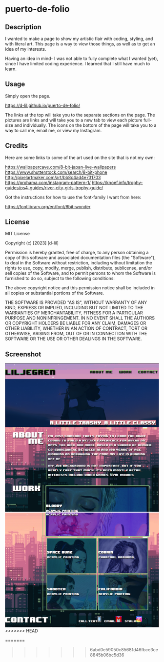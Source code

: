 # puerto-de-folio

## Description

I wanted to make a page to show my artistic flair with coding, styling, and with literal art. This page is a way to view those things, as well as to get an idea of my interests.

Having an idea in mind- I was not able to fully complete what I wanted (yet), since I have limited coding experience. I learned that I still have much to learn.

## Usage

Simply open the page.

https://d-lil.github.io/puerto-de-folio/

 The links at the top will take you to the separate sections on the page. The pictures are links and will take you to a new tab to view each picture full-size and individually. The icons on the bottom of the page will take you to a way to call me, email me, or view my Instagram.

## Credits

Here are some links to some of the art used on the site that is not my own:

https://wallpapercave.com/8-bit-japan-live-wallpapers
https://www.shutterstock.com/search/8-bit-phone
http://pixelartmaker.com/art/bb8c4ad4e731703
https://prohama.com/instagram-pattern-1/
https://knoef.info/trophy-guides/ps4-guides/river-city-girls-trophy-guide/

Got the instructions for how to use the font-family I want from here:

https://fontlibrary.org/en/font/8bit-wonder

## License

MIT License

Copyright (c) [2023] [d-lil]

Permission is hereby granted, free of charge, to any person obtaining a copy
of this software and associated documentation files (the "Software"), to deal
in the Software without restriction, including without limitation the rights
to use, copy, modify, merge, publish, distribute, sublicense, and/or sell
copies of the Software, and to permit persons to whom the Software is
furnished to do so, subject to the following conditions:

The above copyright notice and this permission notice shall be included in all
copies or substantial portions of the Software.

THE SOFTWARE IS PROVIDED "AS IS", WITHOUT WARRANTY OF ANY KIND, EXPRESS OR
IMPLIED, INCLUDING BUT NOT LIMITED TO THE WARRANTIES OF MERCHANTABILITY,
FITNESS FOR A PARTICULAR PURPOSE AND NONINFRINGEMENT. IN NO EVENT SHALL THE
AUTHORS OR COPYRIGHT HOLDERS BE LIABLE FOR ANY CLAIM, DAMAGES OR OTHER
LIABILITY, WHETHER IN AN ACTION OF CONTRACT, TORT OR OTHERWISE, ARISING FROM,
OUT OF OR IN CONNECTION WITH THE SOFTWARE OR THE USE OR OTHER DEALINGS IN THE
SOFTWARE.

## Screenshot

![My Image](./images/screenshot/ss.png)
![My Image](./images/screenshot/ss1.png)
<<<<<<< HEAD

=======
>>>>>>> 6abd0e59050c85681d46fbce3ce8845b06bc5d36
